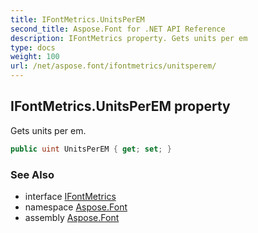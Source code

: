 ```yaml
---
title: IFontMetrics.UnitsPerEM
second_title: Aspose.Font for .NET API Reference
description: IFontMetrics property. Gets units per em
type: docs
weight: 100
url: /net/aspose.font/ifontmetrics/unitsperem/
---
```

## IFontMetrics.UnitsPerEM property

Gets units per em.

```csharp
public uint UnitsPerEM { get; set; }
```

### See Also

* interface [IFontMetrics](../)
* namespace [Aspose.Font](../../../aspose.font/)
* assembly [Aspose.Font](../../../)


